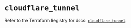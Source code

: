 # `cloudflare_tunnel`

Refer to the Terraform Registry for docs: [`cloudflare_tunnel`](https://registry.terraform.io/providers/cloudflare/cloudflare/4.44.0/docs/resources/tunnel).
